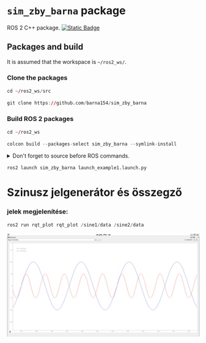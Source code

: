 # `sim_zby_barna` package
ROS 2 C++ package.  [![Static Badge](https://img.shields.io/badge/ROS_2-Humble-34aec5)](https://docs.ros.org/en/humble/)
## Packages and build

It is assumed that the workspace is `~/ros2_ws/`.

### Clone the packages
``` r
cd ~/ros2_ws/src
```
``` r
git clone https://github.com/barna154/sim_zby_barna
```

### Build ROS 2 packages
``` r
cd ~/ros2_ws
```
``` r
colcon build --packages-select sim_zby_barna --symlink-install
```

<details>
<summary> Don't forget to source before ROS commands.</summary>

``` bash
source ~/ros2_ws/install/setup.bash
```
</details>

``` r
ros2 launch sim_zby_barna launch_example1.launch.py
```

# Szinusz jelgenerátor és összegző


### jelek megjelenítése:
``` r
ros2 run rqt_plot rqt_plot /sine1/data /sine2/data
```
<img src="img/sinus.png" alt="Szinusz jel" width="800">


